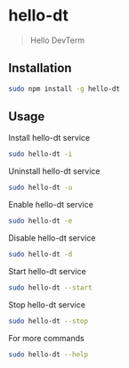 # hello-dt

> Hello DevTerm

## Installation

```bash
sudo npm install -g hello-dt
```

## Usage

Install hello-dt service

```bash
sudo hello-dt -i
```

Uninstall hello-dt service

```bash
sudo hello-dt -u
```

Enable hello-dt service

```bash
sudo hello-dt -e
```

Disable hello-dt service

```bash
sudo hello-dt -d
```

Start hello-dt service

```bash
sudo hello-dt --start
```

Stop hello-dt service

```bash
sudo hello-dt --stop
```

For more commands

```bash
sudo hello-dt --help
```
